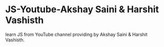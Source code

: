 # JS-Youtube-Akshay Saini & Harshit Vashisth
learn JS from YouTube channel  providing by Akshay Saini  & Harshit Vashisth.
